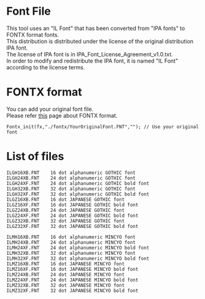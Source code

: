 # Font File   
This tool uses an "IL Font" that has been converted from "IPA fonts" to FONTX format fonts.   
This distribution is distributed under the license of the original distribution IPA font.   
The license of IPA font is in IPA_Font_License_Agreement_v1.0.txt.   
In order to modify and redistribute the IPA font, it is named "IL Font" according to the license terms.   

# FONTX format   
You can add your original font file.   
Please refer [this](http://elm-chan.org/docs/dosv/fontx_e.html) page about FONTX format.   
```
Fontx_init(fx,"./fontx/YourOriginalFont.FNT",""); // Use your original font
```

# List of files
```
ILGH16XB.FNT	16 dot alphanumeric GOTHIC font
ILGH24XB.FNT	24 dot alphanumeric GOTHIC font
ILGH24XF.FNT	24 dot alphanumeric GOTHIC bold font
ILGH32XB.FNT	32 dot alphanumeric GOTHIC font
ILGH32XF.FNT	32 dot alphanumeric GOTHIC bold font
ILGZ16XB.FNT	16 dot JAPANESE GOTHIC font
ILGZ16XF.FNT	16 dot JAPANESE GOTHIC bold font
ILGZ24XB.FNT	24 dot JAPANESE GOTHIC font
ILGZ24XF.FNT	24 dot JAPANESE GOTHIC bold font
ILGZ32XB.FNT	32 dot JAPANESE GOTHIC font
ILGZ32XF.FNT	32 dot JAPANESE GOTHIC bold font

ILMH16XB.FNT	16 dot alphanumeric MINCYO font
ILMH24XB.FNT	24 dot alphanumeric MINCYO font
ILMH24XF.FNT	24 dot alphanumeric MINCYO bold font
ILMH32XB.FNT	32 dot alphanumeric MINCYO font
ILMH32XF.FNT	32 dot alphanumeric MINCYO bold font
ILMZ16XB.FNT	16 dot JAPANESE MINCYO font
ILMZ16XF.FNT	16 dot JAPANESE MINCYO bold font
ILMZ24XB.FNT	24 dot JAPANESE MINCYO font
ILMZ24XF.FNT	24 dot JAPANESE MINCYO bold font
ILMZ32XB.FNT	32 dot JAPANESE MINCYO font
ILMZ32XF.FNT	32 dot JAPANESE MINCYO bold font
```
